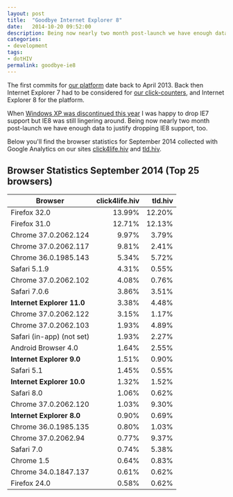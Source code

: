```yaml
---
layout: post
title:  "Goodbye Internet Explorer 8"
date:   2014-10-20 09:52:00
description: Being now nearly two month post-launch we have enough data to justify dropping IE8 support.
categories:
- development
tags:
- dotHIV
permalink: goodbye-ie8
---
```


The first commits for [our platform](https://github.com/dothiv/dothiv/) date back to April 2013. Back then Internet Explorer 7 had to be considered for [our click-counters](https://github.com/dothiv/clickcounter), and Internet Explorer 8 for the platform.

When [Windows XP was discontinued this year](http://windows.microsoft.com/en-us/windows/end-support-help) I was happy to drop IE7 support but IE8 was still lingering around. Being now nearly two month post-launch we have enough data to justify dropping IE8 support, too.

Below you'll find the browser statistics for September 2014 collected with Google Analytics on our sites [click4life.hiv](https://click4life.hiv/) and [tld.hiv](https://tld.hiv/).

## Browser Statistics September 2014 (Top 25 browsers)

| Browser | click4life.hiv | tld.hiv |
| --------|---------------:|--------:|
| Firefox 32.0 | 13.99% | 12.20% |
| Firefox 31.0 | 12.71% | 12.13% |
| Chrome 37.0.2062.124 | 9.97% | 3.79% |
| Chrome 37.0.2062.117 | 9.81% | 2.41% |
| Chrome 36.0.1985.143 | 5.34% | 5.72% |
| Safari 5.1.9 | 4.31% | 0.55% |
| Chrome 37.0.2062.102 | 4.08% | 0.76% |
| Safari 7.0.6 | 3.86% | 3.51% |
| **Internet Explorer 11.0** | 3.38% | 4.48% |
| Chrome 37.0.2062.122 | 3.15% | 1.17% |
| Chrome 37.0.2062.103 | 1.93% | 4.89% |
| Safari (in-app) (not set) | 1.93% | 2.27% |
| Android Browser 4.0 | 1.64% | 2.55% |
| **Internet Explorer 9.0** | 1.51% | 0.90% |
| Safari 5.1 | 1.45% | 0.55% |
| **Internet Explorer 10.0** | 1.32% | 1.52% |
| Safari 8.0 | 1.06% | 0.62% |
| Chrome 37.0.2062.120 | 1.03% | 9.30% |
| **Internet Explorer 8.0** | 0.90% | 0.69% |
| Chrome 36.0.1985.135 | 0.80% | 1.03% |
| Chrome 37.0.2062.94 | 0.77% | 9.37% |
| Safari 7.0 | 0.74% | 5.38% |
| Chrome 1.5 | 0.64% | 0.83% |
| Chrome 34.0.1847.137 | 0.61% | 0.62% |
| Firefox 24.0 | 0.58% | 0.62% |

